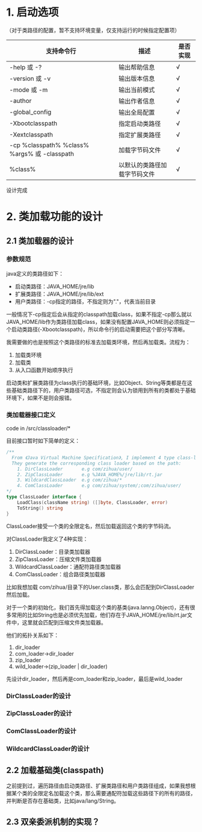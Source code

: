 # 1. 启动选项
（对于类路径的配置，暂不支持环境变量，仅支持运行的时候指定配置项）

支持命令行 | 描述 | 是否实现
---|---|---
-help 或 -? | 输出帮助信息| √
-version 或 -v | 输出版本信息| √
-mode 或 -m| 输出当前模式| √
-author | 输出作者信息| √
-global_config | 输出全局配置| √
-Xbootclasspath | 指定启动类路径 | √
-Xextclasspath | 指定扩展类路径 | √
-cp %classpath% %class% %args% 或 -classpath| 加载字节码文件| √
%class% | 以默认的类路径加载字节码文件 | √

设计完成

# 2. 类加载功能的设计
## 2.1 类加载器的设计
### 参数规范
java定义的类路径如下：
- 启动类路径：JAVA_HOME/jre/lib
- 扩展类路径：JAVA_HOME/jre/lib/ext
- 用户类路径：-cp指定的路径，不指定则为"."，代表当前目录

一般情况下-cp指定后会从指定的classpath加载class，如果不指定-cp那么就以JAVA_HOME/lib作为类路径加载class，如果没有配置JAVA_HOME则必须指定一个启动类路径(-Xbootclasspath)，所以命令行的启动需要把这个部分写清晰。

我需要做的也是按照这个类路径的标准去加载类环境，然后再加载类。流程为：
1. 加载类环境
2. 加载类
3. 从入口函数开始顺序执行

启动类和扩展类路径为class执行的基础环境，比如Object、String等类都是在这些基础类路径下的，用户类路径可选，不指定则会认为锁用到所有的类都处于基础环境下，如果不是则会报错。

### 类加载器接口定义
code in /src/classloader/*

目前接口暂时如下简单的定义：

```go
/**
  From 《Java Virtual Machine Specification》, I implement 4 type class-loader,
  They generate the corresponding class loader based on the path:
	1. DirClassLoader		e.g com/zihua/user/
	2. ZipClassLoader		e.g %JAVA_HOME%/jre/lib/rt.jar
	3. WildcardClassLoader	e.g com/zihua/*
	4. ComClassLoader		e.g com/zihua/system/;com/zihua/user/
*/
type ClassLoader interface {
	LoadClass(className string) ([]byte, ClassLoader, error)
	ToString() string
}
```

ClassLoader接受一个类的全限定名，然后加载返回这个类的字节码流。

对ClassLoader我定义了4种实现：
1. DirClassLoader：目录类加载器
2. ZipClassLoader：压缩文件类加载器
3. WildcardClassLoader：通配符路径类加载器
4. ComClassLoader：组合路径类加载器

比如我想加载 com/zihua/目录下的User.class类，那么会匹配到DirClassLoader然后加载。

对于一个类的初始化，我们首先得加载这个类的基类(java.lanng.Object)，还有很多常用的比如String也是必须优先加载，他们存在于JAVA_HOME/jre/lib/rt.jar文件中，这里就会匹配到压缩文件类加载器。

他们的拓扑关系如下：
1. dir_loader
2. com_loader->dir_loader
3. zip_loader
4. wild_loader->(zip_loader | dir_loader)

先设计dir_loader，然后再是com_loader和zip_loader，最后是wild_loader

### DirClassLoader的设计
### ZipClassLoader的设计
### ComClassLoader的设计
### WildcardClassLoader的设计

## 2.2 加载基础类(classpath)
之前提到过，遍历路径由启动类路径、扩展类路径和用户类路径组成，如果我想根据某个类的全限定名加载这个类，那么需要通配符加载这些路径下的所有的路径，并判断是否存在基础类，比如java/lang/String。

## 2.3 双亲委派机制的实现？